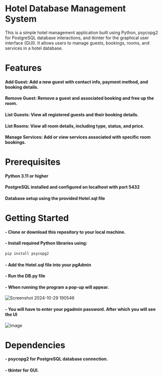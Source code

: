 # Hotel Database Management System
This is a simple hotel management application built using Python, psycopg2 for PostgreSQL database interactions, and tkinter for the graphical user interface (GUI). It allows users to manage guests, bookings, rooms, and services in a hotel database.
# Features
#### Add Guest: Add a new guest with contact info, payment method, and booking details.
#### Remove Guest: Remove a guest and associated booking and free up the room.
#### List Guests: View all registered guests and their booking details.
#### List Rooms: View all room details, including type, status, and price.
#### Manage Services: Add or view services associated with specific room bookings.
# Prerequisites
#### Python 3.11 or higher
#### PostgreSQL installed and configured on localhost with port 5432
#### Database setup using the provided Hotel.sql file




# Getting Started
#### - Clone or download this repository to your local machine.
#### - Install required Python libraries using:
```bash
pip install psycopg2
```
#### - Add the Hotel.sql file into your pgAdmin
#### - Run the DB.py file
#### - When running the program a pop-up will appear.
![Screenshot 2024-10-29 190546](https://github.com/user-attachments/assets/f8ce8ccd-d779-4a1f-9c14-0a0dafd358a8)
#### - You will have to enter your pgadmin password. After which you will see the UI 
![image](https://github.com/user-attachments/assets/a6628915-720c-437b-83e4-91c3e9d555db)
# Dependencies
#### - psycopg2 for PostgreSQL database connection.
#### - tkinter for GUI.
